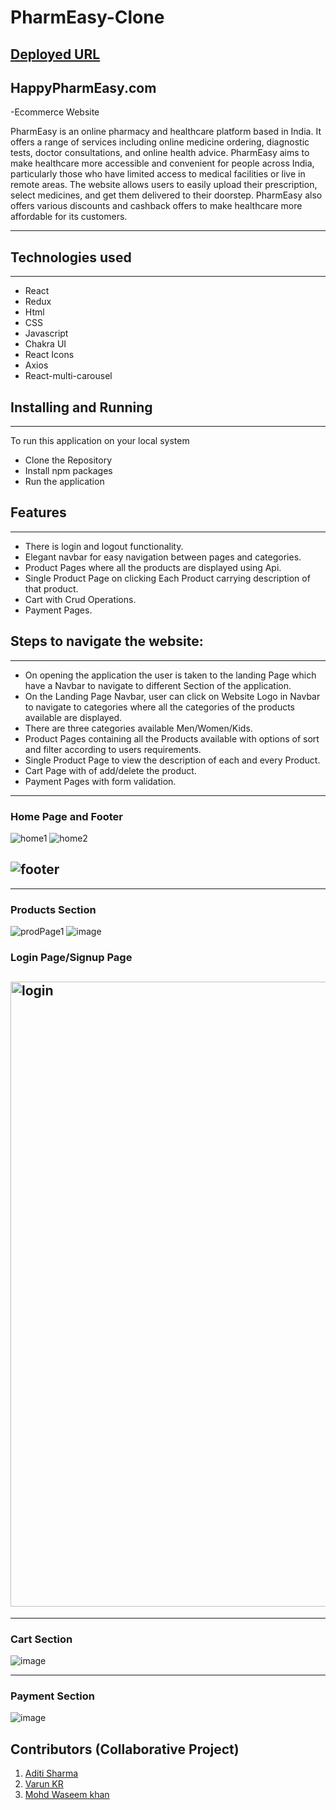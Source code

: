 
# PharmEasy-Clone
## [Deployed URL](https://pharmeasy-tan.vercel.app/)

## HappyPharmEasy.com

-Ecommerce Website  

PharmEasy is an online pharmacy and healthcare platform based in India. It offers a range of services including online medicine ordering, diagnostic tests, doctor consultations, and online health advice. PharmEasy aims to make healthcare more accessible and convenient for people across India, particularly those who have limited access to medical facilities or live in remote areas. The website allows users to easily upload their prescription, select medicines, and get them delivered to their doorstep. PharmEasy also offers various discounts and cashback offers to make healthcare more affordable for its customers.


---

## Technologies used

<hr>

- React
- Redux
- Html
- CSS
- Javascript
- Chakra UI
- React Icons
- Axios
- React-multi-carousel

## Installing and Running

<hr>

To run this application on your local system

- Clone the Repository
- Install npm packages
- Run the application

## Features

---

- There is login and logout functionality.
- Elegant navbar for easy navigation between pages and categories.
- Product Pages where all the products are displayed using Api.
- Single Product Page on clicking Each Product carrying description of that product.
- Cart with Crud Operations.
- Payment Pages.

## Steps to navigate the website:

<hr>

- On opening the application the user is taken to the landing Page which have a Navbar to navigate to different Section of the application.
- On the Landing Page Navbar, user can click on Website Logo in Navbar to navigate to categories where all the categories of the products available are displayed.
- There are three categories available Men/Women/Kids.
- Product Pages containing all the Products available with options of sort and filter according to users requirements.
- Single Product Page to view the description of each and every Product.
- Cart Page with of add/delete the product.
- Payment Pages with form validation.

---

### Home Page and Footer

![home1](https://user-images.githubusercontent.com/110106484/232668754-1d4bd47e-fdfe-427b-8994-ac1a33360d68.png)
![home2](https://user-images.githubusercontent.com/110106484/232669048-c1dc3a7c-5cf1-4459-98af-e5a6a8f68bed.png)
 
![footer](https://user-images.githubusercontent.com/110106484/232669220-2b5f7cd4-0e8f-464d-8b9f-f12ff67ce228.png)
---


---

### Products Section

![prodPage1](https://user-images.githubusercontent.com/110106484/232669559-6e41ee1a-e3b9-4b03-b8e3-7bb462687720.png)
![image](./src/Assets/prodPage2.png)


### Login Page/Signup Page

## <img width="1000" alt="login" src="./src/Assets/login.png">

---
### Cart Section
![image](./src/Assets/cartPage.png)


---
### Payment Section
![image](./src/Assets/paymentPage.png)




##  Contributors (Collaborative Project)

1. [Aditi Sharma](https://github.com/AditiSharma00)
2. [Varun KR](https://github.com/varun2696)
3. [Mohd Waseem khan](https://github.com/waseem-1995)
